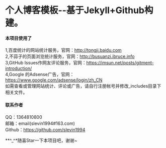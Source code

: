 个人博客模板--基于Jekyll+Github构建。
================


#### 本项目使用了
1,百度统计的网站统计服务，官网：http://tongji.baidu.com  
2,不蒜子的页面浏览统计服务，官网：http://busuanzi.ibruce.info  
3,GitHub Issues作网友评论服务，官网：https://imsun.net/posts/gitment-introduction/  
4,Google 的Adsense广告，官网：https://www.google.com/adsense/login/zh_CN  
如需查看或管理网站统计、评论或广告，请自行注册帐号并修改_includes目录下相关文件。  

#### 联系作者
QQ：1364810800  
邮箱：email(slevin1994#163.com)  
Github：https://github.com/slevin1994 

**^_^*随喜Star一下本项目吧，谢谢~  